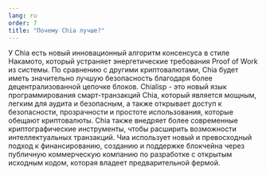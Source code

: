 ```yaml
---
lang: ru
order: 7
title: "Почему Chia лучше?"
---
```


У Chia есть новый инновационный алгоритм консенсуса в стиле Накамото, который устраняет энергетические требования Proof of Work из системы. По сравнению с другими криптовалютами, Chia будет иметь значительно лучшую безопасность благодаря более децентрализованной цепочке блоков. Chialisp - это новый язык программирования смарт-транзакций Chia, который является мощным, легким для аудита и безопасным, а также открывает доступ к безопасности, прозрачности и простоте использования, которые обещают криптовалюты. Chia также внедряет более современные криптографические инструменты, чтобы расширить возможности интеллектуальных транзакций. Чиа использует новый и превосходный подход к финансированию, созданию и поддержке блокчейна через публичную коммерческую компанию по разработке с открытым исходным кодом, которая владеет предварительной фермой.
